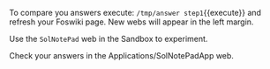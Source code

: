 
 To compare you answers execute: `/tmp/answer step1`{{execute}} and refresh your Foswiki page. New webs will appear in the left margin.

 Use the `SolNotePad` web in the Sandbox to experiment.

 Check your answers in the Applications/SolNotePadApp web.
